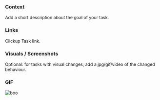 ### Context

Add a short description about the goal of your task.

### Links

Clickup Task link.

### Visuals / Screenshots

Optional: for tasks with visual changes, add a jpg/gif/video of the changed behaviour.

### GIF

![boo](https://media0.giphy.com/media/LTDbMWbFWzn7qyj9cl/giphy.gif)